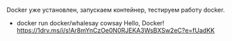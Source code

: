 Docker уже установлен, запускаем контейнер, тестируем работу docker.
- docker run docker/whalesay cowsay Hello, Docker!
https://1drv.ms/i/s!Ar8mYnCzOe0N0RJEKA3WsBXSw2eC?e=fUadKK
